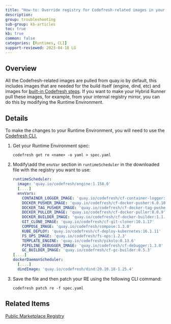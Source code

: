 ```yaml
---
title: "How-to: Override registry for Codefresh-related images in your runtime environment"
description: 
group: troubleshooting
sub-group: kb-articles
toc: true
kb: true
common: false
categories: [Runtimes, CLI]
support-reviewed: 2023-04-18 LG
---
```


## Overview

All the Codefresh-related images are pulled from quay.io by default, this includes images that are needed for the build itself (engine, dind, etc) and images for [built-in Codefresh steps]({{site.baseurl}}/docs/pipelines/steps/#built-in-steps). If you want to make your Hybrid Runner pull these images, for example, from your internal registry mirror, you can do this by modifying the Runtime Environment.

## Details

To make the changes to your Runtime Environment, you will need to use the [Codefresh CLI.](https://codefresh-io.github.io/cli/installation/)

1. Get your Runtime Environment spec:

    `codefresh get re <name> -o yaml > spec.yaml`

2. Modify\add the `envVar` section in `runtimeScheduler` in the downloaded file with the registry you want to use:

    ```yaml
    runtimeScheduler:
      image: 'quay.io/codefresh/engine:1.158.0'  
      [....]
      envVars:
        CONTAINER_LOGGER_IMAGE: 'quay.io/codefresh/cf-container-logger:1.9.0'
        DOCKER_PUSHER_IMAGE: 'quay.io/codefresh/cf-docker-pusher:6.0.10'
        DOCKER_TAG_PUSHER_IMAGE: 'quay.io/codefresh/cf-docker-tag-pusher:1.3.8'
        DOCKER_PULLER_IMAGE: 'quay.io/codefresh/cf-docker-puller:8.0.9'
        DOCKER_BUILDER_IMAGE: 'quay.io/codefresh/cf-docker-builder:1.1.20'
        GIT_CLONE_IMAGE: 'quay.io/codefresh/cf-git-cloner:10.1.17'
        COMPOSE_IMAGE: 'quay.io/codefresh/compose:1.3.0'
        KUBE_DEPLOY: 'quay.io/codefresh/cf-deploy-kubernetes:16.1.11'
        FS_OPS_IMAGE: 'quay.io/codefresh/fs-ops:1.2.3'
        TEMPLATE_ENGINE: 'quay.io/codefresh/pikolo:0.13.6'
        PIPELINE_DEBUGGER_IMAGE: 'quay.io/codefresh/cf-debugger:1.3.0'
        GC_BUILDER_IMAGE: 'quay.io/codefresh/cf-gc-builder:0.5.3'
    [....]
    dockerDaemonScheduler:
      [....]
      dindImage: 'quay.io/codefresh/dind:20.10.18-1.25.4' 
    ```

3. Save the file and then patch your RE using the following CLI command:  

    `codefresh patch re -f spec.yaml`

## Related Items

[Public Marketplace Registry]({{site.baseurl}}/docs/pipelines/configuration/pipeline-settings/#advanced-pipeline-options)
